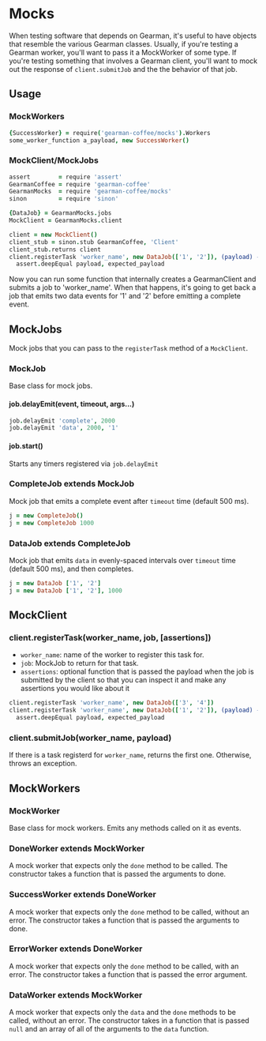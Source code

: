 # Mocks

When testing software that depends on Gearman, it's useful to have objects that resemble the various
Gearman classes.
Usually, if you're testing a Gearman worker, you'll want to pass it a MockWorker of some type.
If you're testing something that involves a Gearman client, you'll want to mock out the response of
`client.submitJob` and the the behavior of that job.

## Usage

### MockWorkers

```coffee
{SuccessWorker} = require('gearman-coffee/mocks').Workers
some_worker_function a_payload, new SuccessWorker()
```

### MockClient/MockJobs

```coffee
assert        = require 'assert'
GearmanCoffee = require 'gearman-coffee'
GearmanMocks  = require 'gearman-coffee/mocks'
sinon         = require 'sinon'

{DataJob} = GearmanMocks.jobs
MockClient = GearmanMocks.client

client = new MockClient()
client_stub = sinon.stub GearmanCoffee, 'Client'
client_stub.returns client
client.registerTask 'worker_name', new DataJob(['1', '2']), (payload) ->
  assert.deepEqual payload, expected_payload
```

Now you can run some function that internally creates a GearmanClient and submits a job to
'worker_name'.
When that happens, it's going to get back a job that emits two data events for '1' and '2' before
emitting a complete event.

## MockJobs
Mock jobs that you can pass to the `registerTask` method of a `MockClient`.

### MockJob
Base class for mock jobs.

#### job.delayEmit(event, timeout, args...)
```coffee
job.delayEmit 'complete', 2000
job.delayEmit 'data', 2000, '1'
```

#### job.start()
Starts any timers registered via `job.delayEmit`

### CompleteJob extends MockJob
Mock job that emits a complete event after `timeout` time (default 500 ms).
```coffee
j = new CompleteJob()
j = new CompleteJob 1000
```

### DataJob extends CompleteJob
Mock job that emits `data` in evenly-spaced intervals over `timeout` time (default 500 ms), and then
completes.
```coffee
j = new DataJob ['1', '2']
j = new DataJob ['1', '2'], 1000
```

## MockClient

### client.registerTask(worker_name, job, [assertions])
* `worker_name`: name of the worker to register this task for.
* `job`: MockJob to return for that task.
* `assertions`: optional function that is passed the payload when the job is submitted by the client
so that you can inspect it and make any assertions you would like about it
```coffee
client.registerTask 'worker_name', new DataJob(['3', '4'])
client.registerTask 'worker_name', new DataJob(['1', '2']), (payload) ->
  assert.deepEqual payload, expected_payload
```

### client.submitJob(worker_name, payload)
If there is a task registerd for `worker_name`, returns the first one.
Otherwise, throws an exception.

## MockWorkers

### MockWorker
Base class for mock workers. Emits any methods called on it as events.

### DoneWorker extends MockWorker
A mock worker that expects only the `done` method to be called.
The constructor takes a function that is passed the arguments to done.

### SuccessWorker extends DoneWorker
A mock worker that expects only the `done` method to be called, without an error.
The constructor takes a function that is passed the arguments to done.

### ErrorWorker extends DoneWorker
A mock worker that expects only the `done` method to be called, with an error.
The constructor takes a function that is passed the error argument.

### DataWorker extends MockWorker
A mock worker that expects only the `data` and the `done` methods to be called, without an error.
The constructor takes in a function that is passed `null` and an array of all of the arguments to
the `data` function.
